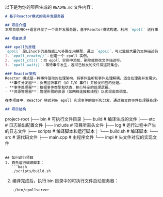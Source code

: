 以下是为你的项目生成的 `README.md` 文件内容：

```markdown
# 基于Reactor模式的高并发服务器

## 项目介绍
本项目使用C++语言开发了一个高并发服务器，基于Reactor模式构建，利用 `epoll` 进行事件管理，以实现高效的网络 I/O 操作。该服务器适合处理大量的并发连接请求，能够稳定运行并响应多个客户端的请求。项目设计简洁，便于扩展和维护，适用于构建高性能的网络服务器。

## 项目原理

### epoll的原理
`epoll` 是Linux下的高性能I/O多路复用模型，通过 `epoll`，可以监控大量的文件描述符事件（如读、写、异常等），一旦有事件发生，epoll 会通知应用程序处理相应的 I/O 操作。epoll 主要包含三个系统调用：
1. `epoll_create()`：创建一个 epoll 实例。
2. `epoll_ctl()`：向 epoll 实例中添加、删除或修改文件描述符。
3. `epoll_wait()`：等待事件发生，返回已触发的文件描述符集合。

### Reactor架构
Reactor 模式是一种事件驱动的处理架构，将事件监听和事件处理解耦，适合处理高并发需求。Reactor模式中的关键组件包括：
- **事件分发器**：负责监听事件（如 I/O 事件）并触发相应的处理。
- **事件处理器**：根据事件类型和状态，执行特定的处理逻辑。
- **资源管理器**：管理所需的资源（如网络连接和线程）以实现高效调度。

在本项目中，Reactor 模式利用 epoll 实现事件的监听和分发，通过独立的事件处理器处理不同类型的网络请求，确保了并发情况下服务器的稳定和响应速度。

## 项目结构
```
project-root
├── bin             # 可执行文件目录
├── build           # 编译生成的文件
├── etc             # 日志输出配置文件
├── include         # 项目所需头文件
├── log             # 运行过程中产生的日志文件
├── scripts         # 编译脚本和运行脚本
│   └── build.sh    # 编译脚本
└── src             # 源代码文件
    ├── main.cpp    # 主程序文件
    └── impl        # 头文件对应的实现文件
```

## 如何运行项目
1. 首先运行编译脚本：
   ```bash
   ./scripts/build.sh
   ```
2. 编译完成后，执行 bin 目录中的可执行文件启动服务器：
   ```bash
   ./bin/epollserver
   ```
```